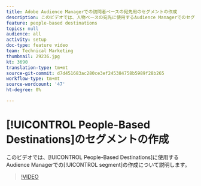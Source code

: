 ```yaml
---
title: Adobe Audience Managerでの訪問者ベースの宛先用のセグメントの作成
description: このビデオでは、人物ベースの宛先に使用するAudience Managerでのセグメントの作成に関する手順を説明します。
feature: people-based destinations
topics: null
audience: all
activity: setup
doc-type: feature video
team: Technical Marketing
thumbnail: 29236.jpg
kt: 3690
translation-type: tm+mt
source-git-commit: d7d451683ac280ce3ef245384758b5989f28b265
workflow-type: tm+mt
source-wordcount: '47'
ht-degree: 0%

---
```



# [!UICONTROL People-Based Destinations]のセグメントの作成

このビデオでは、[!UICONTROL People-Based Destinations]に使用するAudience Managerでの[!UICONTROL segment]の作成について説明します。

>[!VIDEO](https://video.tv.adobe.com/v/29236/?quality=12)
